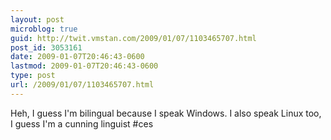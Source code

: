 ```yaml
---
layout: post
microblog: true
guid: http://twit.vmstan.com/2009/01/07/1103465707.html
post_id: 3053161
date: 2009-01-07T20:46:43-0600
lastmod: 2009-01-07T20:46:43-0600
type: post
url: /2009/01/07/1103465707.html
---
```

Heh, I guess I'm bilingual because I speak Windows. I also speak Linux too, I guess I'm a cunning linguist #ces
